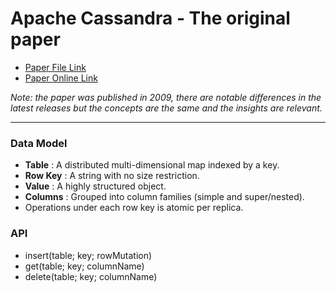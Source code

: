 # **Apache Cassandra** - The original paper

*   [Paper File Link](/cassandra_paper.pdf)
*   [Paper Online Link](https://www.cs.cornell.edu/projects/ladis2009/papers/lakshman-ladis2009.pdf)

_Note: the paper was published in 2009, there are notable differences in the latest releases but the concepts are the same and the insights are relevant._

---

### Data Model

*   **Table** : A distributed multi-dimensional map indexed by a key.
*   **Row Key** : A string with no size restriction.
*   **Value** : A highly structured object.
*   **Columns** : Grouped into column families (simple and super/nested).
*   Operations under each row key is atomic per replica.

### API

*   insert(table; key; rowMutation)
*   get(table; key; columnName)
*   delete(table; key; columnName)